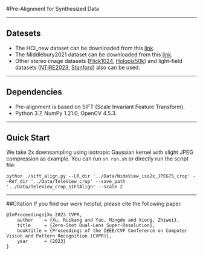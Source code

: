 #Pre-Alignment for Synthesized Data 
****
## Datesets
* The HCI_new dataset can be downloaded from this [link](https://lightfield-analysis.uni-konstanz.de/).
* The Middlebury2021 dataset can be downloaded from this [link](https://vision.middlebury.edu/stereo/data/scenes2021/).
* Other stereo image datasets ([Flick1024](https://yingqianwang.github.io/Flickr1024/), [Holopix50k](https://leiainc.github.io/holopix50k/)) and light-field datasets ([NTIRE2023](https://github.com/The-Learning-And-Vision-Atelier-LAVA/LF-Image-SR/tree/NTIRE2023), [Stanford](http://lightfields.stanford.edu/LF2016.html)) also can be used.
****
## Dependencies
* Pre-alignment is based on SIFT (Scale Invariant Feature Transform).
* Python 3.7, NumPy 1.21.0, OpenCV 4.5.3.
****

## Quick Start
We take 2x downsampling using isotropic Gaussian kernel with slight JPEG compression as example.
You can run `sh run.sh` or directly run the script file:

``` 
python ./sift_align.py --LR_dir '../Data/WideView_iso2x_JPEG75_crop' --Ref_dir '../Data/TeleView_crop' --save_path '../Data/TeleView_crop_SIFTAlign' --scale 2 
```
****

##Citation
If you find our work helpful, please cite the following paper.
```
@InProceedings{Xu_2023_CVPR,
    author    = {Xu, Ruikang and Yao, Mingde and Xiong, Zhiwei},
    title     = {Zero-Shot Dual-Lens Super-Resolution},
    booktitle = {Proceedings of the IEEE/CVF Conference on Computer Vision and Pattern Recognition (CVPR)},
    year      = {2023}
}
```